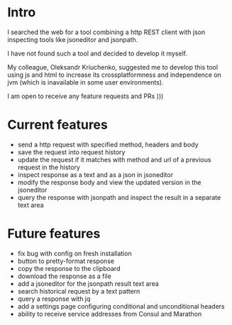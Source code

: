# Intro

I searched the web for a tool combining a http REST client with 
json inspecting tools like jsoneditor and jsonpath.

I have not found such a tool and decided to develop it myself.

My colleague, Oleksandr Kriuchenko, suggested me to develop this 
tool using js and html to increase its crossplatformness and
independence on jvm (which is inavailable in some user environments).

I am open to receive any feature requests and PRs )))

# Current features

* send a http request with specified method, headers and body
* save the request into request history
* update the request if it matches with method and url of a previous request in the history
* inspect response as a text and as a json in jsoneditor
* modify the response body and view the updated version in the jsoneditor
* query the response with jsonpath and inspect the result in a separate text area

# Future features

* fix bug with config on fresh installation
* button to pretty-format response
* copy the response to the clipboard
* download the response as a file
* add a jsoneditor for the jsonpath result text area
* search historical request by a text pattern
* query a response with jq
* add a settings page configuring conditional and unconditional headers
* ability to receive service addresses from Consul and Marathon

